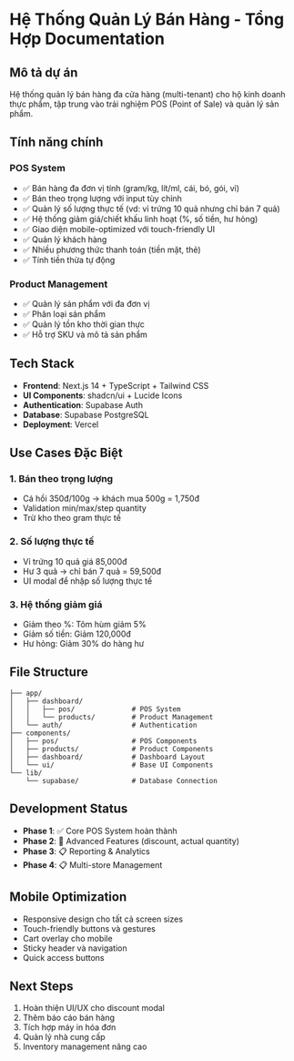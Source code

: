 # Hệ Thống Quản Lý Bán Hàng - Tổng Hợp Documentation

## Mô tả dự án
Hệ thống quản lý bán hàng đa cửa hàng (multi-tenant) cho hộ kinh doanh thực phẩm, tập trung vào trải nghiệm POS (Point of Sale) và quản lý sản phẩm.

## Tính năng chính
### POS System
- ✅ Bán hàng đa đơn vị tính (gram/kg, lít/ml, cái, bó, gói, vỉ)
- ✅ Bán theo trọng lượng với input tùy chỉnh
- ✅ Quản lý số lượng thực tế (vd: vỉ trứng 10 quả nhưng chỉ bán 7 quả)
- ✅ Hệ thống giảm giá/chiết khấu linh hoạt (%, số tiền, hư hỏng)
- ✅ Giao diện mobile-optimized với touch-friendly UI
- ✅ Quản lý khách hàng
- ✅ Nhiều phương thức thanh toán (tiền mặt, thẻ)
- ✅ Tính tiền thừa tự động

### Product Management
- ✅ Quản lý sản phẩm với đa đơn vị
- ✅ Phân loại sản phẩm
- ✅ Quản lý tồn kho thời gian thực
- ✅ Hỗ trợ SKU và mô tả sản phẩm

## Tech Stack
- **Frontend**: Next.js 14 + TypeScript + Tailwind CSS
- **UI Components**: shadcn/ui + Lucide Icons
- **Authentication**: Supabase Auth
- **Database**: Supabase PostgreSQL
- **Deployment**: Vercel

## Use Cases Đặc Biệt
### 1. Bán theo trọng lượng
- Cá hồi 350đ/100g → khách mua 500g = 1,750đ
- Validation min/max/step quantity
- Trừ kho theo gram thực tế

### 2. Số lượng thực tế
- Vỉ trứng 10 quả giá 85,000đ
- Hư 3 quả → chỉ bán 7 quả = 59,500đ
- UI modal để nhập số lượng thực tế

### 3. Hệ thống giảm giá
- Giảm theo %: Tôm hùm giảm 5%
- Giảm số tiền: Giảm 120,000đ
- Hư hỏng: Giảm 30% do hàng hư

## File Structure
```
├── app/
│   ├── dashboard/
│   │   ├── pos/              # POS System
│   │   └── products/         # Product Management
│   └── auth/                 # Authentication
├── components/
│   ├── pos/                  # POS Components
│   ├── products/             # Product Components
│   ├── dashboard/            # Dashboard Layout
│   └── ui/                   # Base UI Components
└── lib/
    └── supabase/             # Database Connection
```

## Development Status
- **Phase 1**: ✅ Core POS System hoàn thành
- **Phase 2**: 🚧 Advanced Features (discount, actual quantity)
- **Phase 3**: 📋 Reporting & Analytics
- **Phase 4**: 📋 Multi-store Management

## Mobile Optimization
- Responsive design cho tất cả screen sizes
- Touch-friendly buttons và gestures
- Cart overlay cho mobile
- Sticky header và navigation
- Quick access buttons

## Next Steps
1. Hoàn thiện UI/UX cho discount modal
2. Thêm báo cáo bán hàng
3. Tích hợp máy in hóa đơn
4. Quản lý nhà cung cấp
5. Inventory management nâng cao
